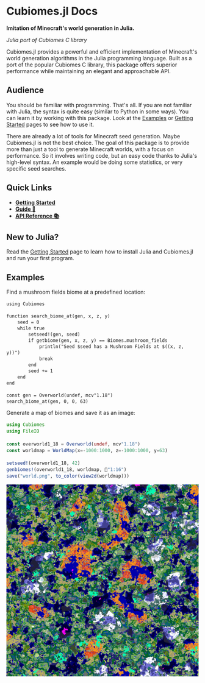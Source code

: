# Cubiomes.jl Docs

**Imitation of Minecraft's world generation in Julia.**

*Julia port of Cubiomes C library*

Cubiomes.jl provides a powerful and efficient implementation of Minecraft's world generation algorithms in the Julia programming language. Built as a port of the popular Cubiomes C library, this package offers superior performance while maintaining an elegant and approachable API.

## Audience

You should be familiar with programming. That's all. If you are not familiar with Julia, the syntax is quite easy (similar to Python in some ways). You can learn it by working with this package. Look at the [Examples](#examples) or [Getting Started](gettingstarted.md) pages to see how to use it.

There are already a lot of tools for Minecraft seed generation. Maybe Cubiomes.jl is not the best choice.
The goal of this package is to provide more than just a tool to generate Minecraft worlds, with a focus on performance. So it involves writing code, but an easy code thanks to Julia's high-level syntax. An example would be doing some statistics, or very specific seed searches.

## Quick Links

- [**Getting Started**](gettingstarted.md)
- [**Guide 📖**](guide.md)
- [**API Reference 📚**](api/main.md)

## New to Julia?

Read the [Getting Started](gettingstarted.md) page to learn how to install Julia and Cubiomes.jl and run your first program.

## Examples

Find a mushroom fields biome at a predefined location:

```@example language=julia
using Cubiomes

function search_biome_at(gen, x, z, y)
    seed = 0
    while true
        setseed!(gen, seed)
        if getbiome(gen, x, z, y) == Biomes.mushroom_fields
            println("Seed $seed has a Mushroom Fields at $((x, z, y))")
            break
        end
        seed += 1
    end
end

const gen = Overworld(undef, mcv"1.18")
search_biome_at(gen, 0, 0, 63)
```

Generate a map of biomes and save it as an image:

```julia
using Cubiomes
using FileIO

const overworld1_18 = Overworld(undef, mcv"1.18")
const worldmap = WorldMap(x=-1000:1000, z=-1000:1000, y=63)

setseed!(overworld1_18, 42)
genbiomes!(overworld1_18, worldmap, 📏"1:16")
save("world.png", to_color(view2d(worldmap)))
```

![world.png](assets/world.png)
